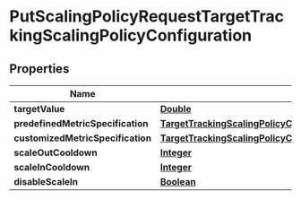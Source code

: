 

# PutScalingPolicyRequestTargetTrackingScalingPolicyConfiguration


## Properties

| Name | Type | Description | Notes |
|------------ | ------------- | ------------- | -------------|
|**targetValue** | [**Double**](Double.md) |  |  |
|**predefinedMetricSpecification** | [**TargetTrackingScalingPolicyConfigurationPredefinedMetricSpecification**](TargetTrackingScalingPolicyConfigurationPredefinedMetricSpecification.md) |  |  [optional] |
|**customizedMetricSpecification** | [**TargetTrackingScalingPolicyConfigurationCustomizedMetricSpecification**](TargetTrackingScalingPolicyConfigurationCustomizedMetricSpecification.md) |  |  [optional] |
|**scaleOutCooldown** | [**Integer**](Integer.md) |  |  [optional] |
|**scaleInCooldown** | [**Integer**](Integer.md) |  |  [optional] |
|**disableScaleIn** | [**Boolean**](Boolean.md) |  |  [optional] |



